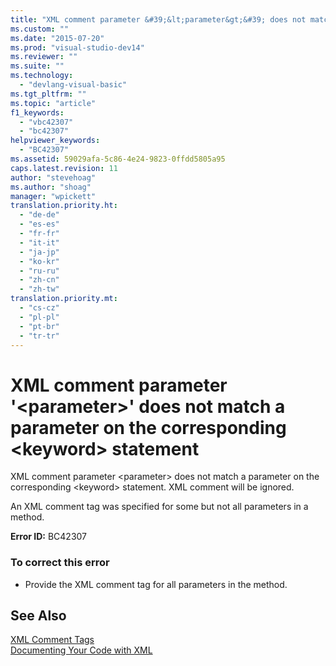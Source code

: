 ```yaml
---
title: "XML comment parameter &#39;&lt;parameter&gt;&#39; does not match a parameter on the corresponding &lt;keyword&gt; statement"
ms.custom: ""
ms.date: "2015-07-20"
ms.prod: "visual-studio-dev14"
ms.reviewer: ""
ms.suite: ""
ms.technology: 
  - "devlang-visual-basic"
ms.tgt_pltfrm: ""
ms.topic: "article"
f1_keywords: 
  - "vbc42307"
  - "bc42307"
helpviewer_keywords: 
  - "BC42307"
ms.assetid: 59029afa-5c86-4e24-9823-0ffdd5805a95
caps.latest.revision: 11
author: "stevehoag"
ms.author: "shoag"
manager: "wpickett"
translation.priority.ht: 
  - "de-de"
  - "es-es"
  - "fr-fr"
  - "it-it"
  - "ja-jp"
  - "ko-kr"
  - "ru-ru"
  - "zh-cn"
  - "zh-tw"
translation.priority.mt: 
  - "cs-cz"
  - "pl-pl"
  - "pt-br"
  - "tr-tr"
---
```

# XML comment parameter &#39;&lt;parameter&gt;&#39; does not match a parameter on the corresponding &lt;keyword&gt; statement
XML comment parameter \<parameter> does not match a parameter on the corresponding \<keyword> statement. XML comment will be ignored.  
  
 An XML comment tag was specified for some but not all parameters in a method.  
  
 **Error ID:** BC42307  
  
### To correct this error  
  
-   Provide the XML comment tag for all parameters in the method.  
  
## See Also  
 [XML Comment Tags](../../visual-basic\language-reference\xmldoc/recommended-xml-tags-for-documentation-comments.md)   
 [Documenting Your Code with XML](../../visual-basic\programming-guide\program-structure/documenting-your-code-with-xml.md)